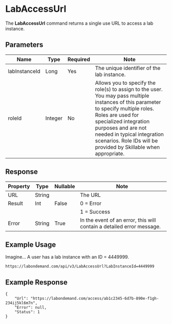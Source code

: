 # LabAccessUrl

The **LabAccessUrl** command returns a single use URL to access a lab instance.

## Parameters

|Name|Type|Required|Note|
|--- |--- |--- |--- |
|labInstanceId|Long|Yes|The unique identifier of the lab instance.
|roleId|Integer|No|Allows you to specify the role(s) to assign to the user. You may pass multiple instances of this parameter to specify multiple roles. Roles are used for specialized integration purposes and are not needed in typical integration scenarios. Role IDs will be provided by Skillable when appropriate.|

## Response 

|Property|Type|Nullable|Note|
|--- |--- |--- |--- |
|URL|String||The URL 
|Result|Int|False|0 = Error
||||1 = Success|
|Error|String|True|In the event of an error, this will contain a detailed error message.|

## Example Usage

Imagine… A user has a lab instance with an ID = 4449999.

```
https://labondemand.com/api/v3/LabAccessUrl?LabInstanceId=4449999
```

## Example Response
```linenums
{
    "Url": "https://labondemand.com/access/ab1c2345-6d7b-890e-f1gh-234ij5kl6m7n",
    "Error": null,
    "Status": 1
}
```
